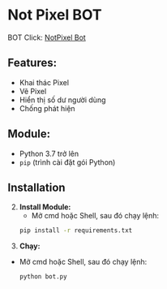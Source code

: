 # Not Pixel BOT
BOT Click: [NotPixel Bot](t.me/notpixel/app?startapp=f921415493) 

## Features:

* Khai thác Pixel
* Vẽ Pixel
* Hiển thị số dư người dùng
* Chống phát hiện

## Module:

- Python 3.7 trở lên
- `pip` (trình cài đặt gói Python)

## Installation

2. **Install Module:**
   - Mở cmd hoặc Shell, sau đó chạy lệnh:
    ```sh
    pip install -r requirements.txt
    ```
3. **Chạy:**
- Mở cmd hoặc Shell, sau đó chạy lệnh:
    ```sh
    python bot.py
    ```

